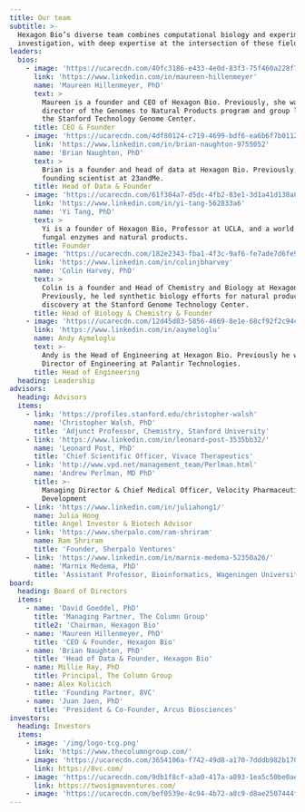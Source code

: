```yaml
---
title: Our team
subtitle: >-
  Hexagon Bio’s diverse team combines computational biology and experimental
  investigation, with deep expertise at the intersection of these fields.
leaders:
  bios:
    - image: 'https://ucarecdn.com/40fc3186-e433-4e0d-83f3-75f460a228f7/'
      link: 'https://www.linkedin.com/in/maureen-hillenmeyer'
      name: 'Maureen Hillenmeyer, PhD'
      text: >
        Maureen is a founder and CEO of Hexagon Bio. Previously, she was
        director of the Genomes to Natural Products program and group leader at
        the Stanford Technology Genome Center.
      title: CEO & Founder
    - image: 'https://ucarecdn.com/4df80124-c719-4699-bdf6-ea6b6f7b0112/'
      link: 'https://www.linkedin.com/in/brian-naughton-9755052'
      name: 'Brian Naughton, PhD'
      text: >
        Brian is a founder and head of data at Hexagon Bio. Previously, he was
        founding scientist at 23andMe.
      title: Head of Data & Founder
    - image: 'https://ucarecdn.com/61f304a7-d5dc-4fb2-83e1-3d1a41d138a8/'
      link: 'https://www.linkedin.com/in/yi-tang-562833a6'
      name: 'Yi Tang, PhD'
      text: >
        Yi is a founder of Hexagon Bio, Professor at UCLA, and a world expert on
        fungal enzymes and natural products.
      title: Founder
    - image: 'https://ucarecdn.com/182e2343-fba1-4f3c-9af6-fe7ade7d6fe9/'
      link: 'https://www.linkedin.com/in/colinjbharvey'
      name: 'Colin Harvey, PhD'
      text: >
        Colin is a founder and Head of Chemistry and Biology at Hexagon Bio.
        Previously, he led synthetic biology efforts for natural product
        discovery at the Stanford Genome Technology Center.
      title: Head of Biology & Chemistry & Founder
    - image: 'https://ucarecdn.com/12d45d83-5856-4669-8e1e-68cf92f2c94c/'
      link: 'https://www.linkedin.com/in/aaymeloglu'
      name: Andy Aymeloglu
      text: >-
        Andy is the Head of Engineering at Hexagon Bio. Previously he was
        Director of Engineering at Palantir Technologies.
      title: Head of Engineering
  heading: Leadership
advisors:
  heading: Advisors
  items:
    - link: 'https://profiles.stanford.edu/christopher-walsh'
      name: 'Christopher Walsh, PhD'
      title: 'Adjunct Professor, Chemistry, Stanford University'
    - link: 'https://www.linkedin.com/in/leonard-post-3535bb32/'
      name: 'Leonard Post, PhD'
      title: 'Chief Scientific Officer, Vivace Therapeutics'
    - link: 'http://www.vpd.net/management_team/Perlman.html'
      name: 'Andrew Perlman, MD PhD'
      title: >-
        Managing Director & Chief Medical Officer, Velocity Pharmaceutical
        Development
    - link: 'https://www.linkedin.com/in/juliahong1/'
      name: Julia Hong
      title: Angel Investor & Biotech Advisor
    - link: 'https://www.sherpalo.com/ram-shriram'
      name: Ram Shriram
      title: 'Founder, Sherpalo Ventures'
    - link: 'https://www.linkedin.com/in/marnix-medema-52350a26/'
      name: 'Marnix Medema, PhD'
      title: 'Assistant Professor, Bioinformatics, Wageningen University'
board:
  heading: Board of Directors
  items:
    - name: 'David Goeddel, PhD'
      title: 'Managing Partner, The Column Group'
      title2: 'Chairman, Hexagon Bio'
    - name: 'Maureen Hillenmeyer, PhD'
      title: 'CEO & Founder, Hexagon Bio'
    - name: 'Brian Naughton, PhD'
      title: 'Head of Data & Founder, Hexagon Bio'
    - name: Millie Ray, PhD
      title: Principal, The Column Group
    - name: Alex Kolicich
      title: 'Founding Partner, 8VC'
    - name: 'Juan Jaen, PhD'
      title: 'President & Co-Founder, Arcus Biosciences'
investors:
  heading: Investors
  items:
    - image: '/img/logo-tcg.png'
      link: 'https://www.thecolumngroup.com/'
    - image: 'https://ucarecdn.com/3654106a-f742-49d8-a170-7dddb982b170/'
      link: https://8vc.com/
    - image: 'https://ucarecdn.com/9db1f8cf-a3a0-417a-a893-1ea5c50be0ae/'
      link: https://twosigmaventures.com/
    - image: 'https://ucarecdn.com/bef0539e-4c94-4b72-a8c9-d8ae2507444f/'
---
```


